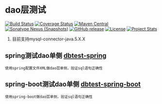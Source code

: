 # dao层测试
[![Build Status](https://travis-ci.org/fartherp/dbtest.svg?branch=master)](https://travis-ci.org/fartherp/dbtest)
[![Coverage Status](https://coveralls.io/repos/github/fartherp/dbtest/badge.svg?branch=master)](https://coveralls.io/github/fartherp/dbtest?branch=master)
[![Maven Central](https://maven-badges.herokuapp.com/maven-central/com.github.fartherp/dbtest/badge.svg)](https://maven-badges.herokuapp.com/maven-central/com.github.fartherp/dbtest/)
[![Sonatype Nexus (Snapshots)](https://img.shields.io/nexus/s/https/oss.sonatype.org/com.github.fartherp/dbtest.svg)](https://oss.sonatype.org/content/repositories/snapshots/com/github/fartherp/dbtest/)
[![GitHub release](https://img.shields.io/github/release/fartherp/dbtest.svg)](https://github.com/fartherp/dbtest/releases)
[![License](https://img.shields.io/badge/license-Apache%202-4EB1BA.svg)](https://www.apache.org/licenses/LICENSE-2.0.html)
[![Project Stats](https://www.openhub.net/p/fartherp-dbtest/widgets/project_thin_badge.gif)](https://www.openhub.net/p/fartherp-dbtest)

1. 目前支持mysql-connector-java.5.X.X

## spring测试dao单侧 [dbtest-spring](https://github.com/fartherp/dbtest/tree/master/dbtest-spring)
```
使用spring配置文件XML做dao层单侧，验证sql语句正确性
```

## spring-boot测试dao单侧 [dbtest-spring-boot](https://github.com/fartherp/dbtest/tree/master/dbtest-spring-boot)
```
使用spring-boot做dao层单侧，验证sql语句正确性
```